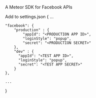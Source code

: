 A Meteor SDK for Facebook APIs

Add to settings.json
{
	...

	"facebook": {
		"production" : {
		    "appId": "<PRODUCTION APP ID>",
		    "loginStyle": "popup",
		    "secret": "<PRODUCTION SECRET>"
		},
		"dev" : {
		  "appId": "<TEST APP ID>",
		  "loginStyle": "popup",
		  "secret": "<TEST APP SECRET>"
		}
	},

	...
}
